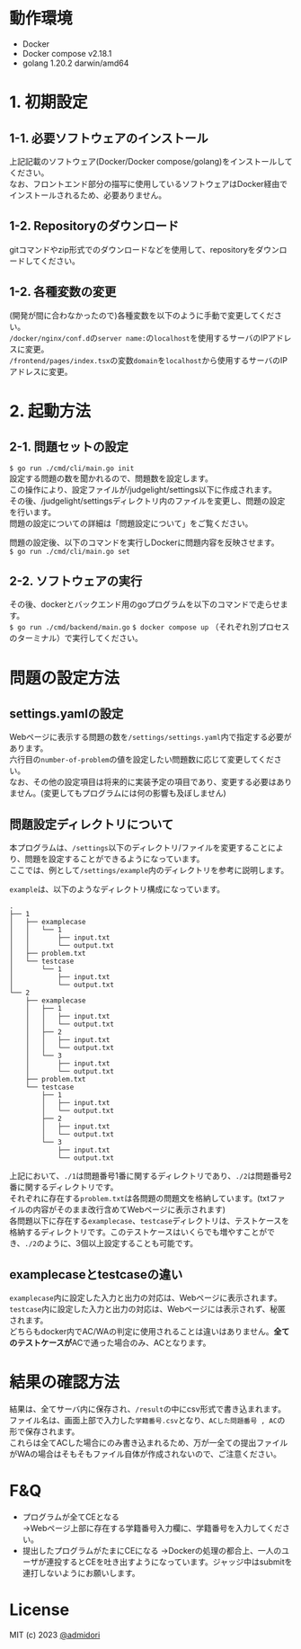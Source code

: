 # 動作環境
- Docker  
- Docker compose v2.18.1  
- golang 1.20.2 darwin/amd64  

# 1. 初期設定
## 1-1. 必要ソフトウェアのインストール
上記記載のソフトウェア(Docker/Docker compose/golang)をインストールしてください。    
なお、フロントエンド部分の描写に使用しているソフトウェアはDocker経由でインストールされるため、必要ありません。    

## 1-2. Repositoryのダウンロード
gitコマンドやzip形式でのダウンロードなどを使用して、repositoryをダウンロードしてください。  

## 1-2. 各種変数の変更
(開発が間に合わなかったので)各種変数を以下のように手動で変更してください。  
`/docker/nginx/conf.d`の`server name:`の`localhost`を使用するサーバのIPアドレスに変更。  
`/frontend/pages/index.tsx`の変数`domain`を`localhost`から使用するサーバのIPアドレスに変更。　　

# 2. 起動方法
## 2-1. 問題セットの設定
```$ go run ./cmd/cli/main.go init```  
設定する問題の数を聞かれるので、問題数を設定します。  
この操作により、設定ファイルが/judgelight/settings以下に作成されます。  
その後、/judgelight/settingsディレクトリ内のファイルを変更し、問題の設定を行います。  
問題の設定についての詳細は「問題設定について」をご覧ください。  

問題の設定後、以下のコマンドを実行しDockerに問題内容を反映させます。   
```$ go run ./cmd/cli/main.go set```

## 2-2. ソフトウェアの実行
その後、dockerとバックエンド用のgoプログラムを以下のコマンドで走らせます。  
```$ go run ./cmd/backend/main.go```
```$ docker compose up```
（それぞれ別プロセスのターミナル）で実行してください。  

# 問題の設定方法
## settings.yamlの設定
Webページに表示する問題の数を`/settings/settings.yaml`内で指定する必要があります。  
六行目の`number-of-problem`の値を設定したい問題数に応じて変更してください。  
なお、その他の設定項目は将来的に実装予定の項目であり、変更する必要はありません。(変更してもプログラムには何の影響も及ぼしません)

## 問題設定ディレクトリについて
本プログラムは、`/settings`以下のディレクトリ/ファイルを変更することにより、問題を設定することができるようになっています。  
ここでは、例として`/settings/example`内のディレクトリを参考に説明します。  

`example`は、以下のようなディレクトリ構成になっています。  
```
.
├── 1
│   ├── examplecase
│   │   └── 1
│   │       ├── input.txt
│   │       └── output.txt
│   ├── problem.txt
│   └── testcase
│       └── 1
│           ├── input.txt
│           └── output.txt
└── 2
    ├── examplecase
    │   ├── 1
    │   │   ├── input.txt
    │   │   └── output.txt
    │   ├── 2
    │   │   ├── input.txt
    │   │   └── output.txt
    │   └── 3
    │       ├── input.txt
    │       └── output.txt
    ├── problem.txt
    └── testcase
        ├── 1
        │   ├── input.txt
        │   └── output.txt
        ├── 2
        │   ├── input.txt
        │   └── output.txt
        └── 3
            ├── input.txt
            └── output.txt
```
上記において、`./1`は問題番号1番に関するディレクトリであり、`./2`は問題番号2番に関するディレクトリです。   
それぞれに存在する`problem.txt`は各問題の問題文を格納しています。(txtファイルの内容がそのまま改行含めてWebページに表示されます)  
各問題以下に存在する`examplecase`、`testcase`ディレクトリは、テストケースを格納するディレクトリです。このテストケースはいくらでも増やすことができ、`./2`のように、3個以上設定することも可能です。  

## examplecaseとtestcaseの違い
`examplecase`内に設定した入力と出力の対応は、Webページに表示されます。  
`testcase`内に設定した入力と出力の対応は、Webページには表示されず、秘匿されます。  
どちらもdocker内でAC/WAの判定に使用されることは違いはありません。**全てのテストケースが**ACで通った場合のみ、ACとなります。

# 結果の確認方法
結果は、全てサーバ内に保存され、`/result`の中にcsv形式で書き込まれます。  
ファイル名は、画面上部で入力した`学籍番号.csv`となり、`ACした問題番号 , AC`の形で保存されます。  
これらは全てACした場合にのみ書き込まれるため、万が一全ての提出ファイルがWAの場合はそもそもファイル自体が作成されないので、ご注意ください。

# F&Q
- プログラムが全てCEとなる  
→Webページ上部に存在する学籍番号入力欄に、学籍番号を入力してください。
- 提出したプログラムがたまにCEになる
→Dockerの処理の都合上、一人のユーザが連投するとCEを吐き出すようになっています。ジャッジ中はsubmitを連打しないようにお願いします。  

# License
MIT (c) 2023 [@admidori](https://github.com/admidori)
